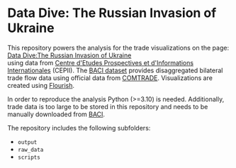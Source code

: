 # Data Dive: The Russian Invasion of Ukraine

This repository powers the analysis for the trade visualizations on the page: 
[Data Dive:The Russian Invasion of Ukraine](https://www.one.org/africa/issues/covid-19-tracker/explore-ukraine/)  
using data from [Centre d'Etudes Prospectives et d'Informations Internationales]() (CEPII). 
The [BACI dataset](http://www.cepii.fr/cepii/en/bdd_modele/presentation.asp?id=37) 
provides disaggregated bilateral trade flow data using official data from
[COMTRADE](https://comtrade.un.org/). Visualizations are created using 
[Flourish](https://flourish.studio/).

In order to reproduce the analysis Python (>=3.10) is needed. Additionally, 
trade data is too large to be stored in this repository and needs to be manually 
downloaded from [BACI](http://www.cepii.fr/cepii/en/bdd_modele/presentation.asp?id=37).


The repository includes the following subfolders:
- `output`
- `raw_data`
- `scripts`








